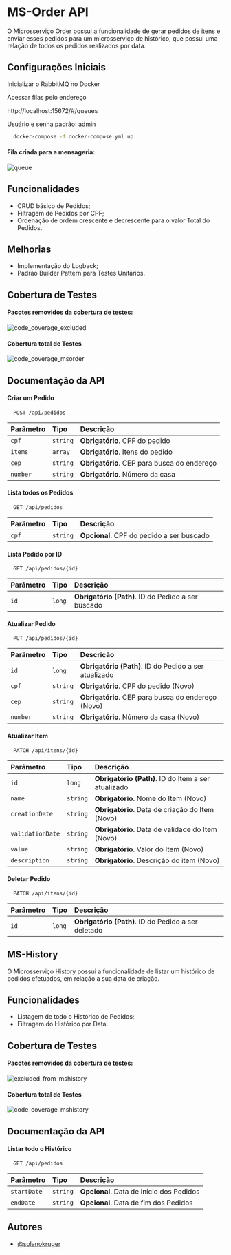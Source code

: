 
# MS-Order API

O Microsserviço Order possui a funcionalidade de gerar pedidos de itens e enviar esses pedidos para um microsserviço de histórico, que possui uma relação de todos os pedidos realizados por data.






## Configurações Iniciais

Inicializar o RabbitMQ no Docker

Acessar filas pelo endereço

http://localhost:15672/#/queues

Usuário e senha padrão: admin

```bash
  docker-compose -f docker-compose.yml up
```

#### Fila criada para a mensageria:

![queue](https://user-images.githubusercontent.com/89487480/214903988-c9f5441f-84bb-49d2-abae-cde869bfa237.png)

## Funcionalidades

- CRUD básico de Pedidos;
- Filtragem de Pedidos por CPF;
- Ordenação de ordem crescente e decrescente para o valor Total do Pedidos.



## Melhorias

- Implementação do Logback;
- Padrão Builder Pattern para Testes Unitários.


## Cobertura de Testes
#### Pacotes removidos da cobertura de testes:

![code_coverage_excluded](https://user-images.githubusercontent.com/89487480/214903363-b9564402-6cc6-4600-b671-ff1e7b3bca7c.png)

#### Cobertura total de Testes

![code_coverage_msorder](https://user-images.githubusercontent.com/89487480/215087407-7238aa6e-1c7a-4055-bcb2-93e9998392e0.png)

## Documentação da API

#### Criar um Pedido

```http
  POST /api/pedidos
```

| Parâmetro   | Tipo       | Descrição                           |
| :---------- | :--------- | :---------------------------------- |
| `cpf` | `string` | **Obrigatório**. CPF do pedido |
| `items` | `array` | **Obrigatório**. Itens do pedido |
| `cep` | `string` | **Obrigatório**. CEP para busca do endereço |
| `number` | `string` | **Obrigatório**. Número da casa |

#### Lista todos os Pedidos

```http
  GET /api/pedidos
```

| Parâmetro   | Tipo       | Descrição                           |
| :---------- | :--------- | :---------------------------------- |
| `cpf` | `string` | **Opcional**. CPF do pedido a ser buscado |


#### Lista Pedido por ID

```http
  GET /api/pedidos/{id}
```

| Parâmetro   | Tipo       | Descrição                           |
| :---------- | :--------- | :---------------------------------- |
| `id` | `long` | **Obrigatório (Path)**. ID do Pedido a ser buscado|


#### Atualizar Pedido

```http
  PUT /api/pedidos/{id}
```

| Parâmetro   | Tipo       | Descrição                           |
| :---------- | :--------- | :---------------------------------- |
| `id` | `long` | **Obrigatório (Path)**. ID do Pedido a ser atualizado |
| `cpf` | `string` | **Obrigatório**. CPF do pedido (Novo) |
| `cep` | `string` | **Obrigatório**. CEP para busca do endereço (Novo) |
| `number` | `string` | **Obrigatório**. Número da casa (Novo) |

#### Atualizar Item

```http
  PATCH /api/itens/{id}
```

| Parâmetro   | Tipo       | Descrição                           |
| :---------- | :--------- | :---------------------------------- |
| `id` | `long` | **Obrigatório (Path)**. ID do Item a ser atualizado |
| `name` | `string` | **Obrigatório**. Nome do Item (Novo) |
| `creationDate` | `string` | **Obrigatório**. Data de criação do Item (Novo) |
| `validationDate` | `string` | **Obrigatório**. Data de validade do Item (Novo) |
| `value` | `string` | **Obrigatório**. Valor do Item (Novo) |
| `description` | `string` | **Obrigatório**. Descrição do item (Novo) |

#### Deletar Pedido

```http
  PATCH /api/itens/{id}
```

| Parâmetro   | Tipo       | Descrição                           |
| :---------- | :--------- | :---------------------------------- |
| `id` | `long` | **Obrigatório (Path)**. ID do Pedido a ser deletado |





## MS-History
O Microsserviço History possui a funcionalidade de listar um histórico de pedidos efetuados, em relação a sua data de criação.
## Funcionalidades
- Listagem de todo o Histórico de Pedidos;
- Filtragem do Histórico por Data.

## Cobertura de Testes

#### Pacotes removidos da cobertura de testes:

![excluded_from_mshistory](https://user-images.githubusercontent.com/89487480/214904443-1b12d5c4-9711-44f1-87f3-3174bf486d2d.png)

#### Cobertura total de Testes

![code_coverage_mshistory](https://user-images.githubusercontent.com/89487480/215087605-801ddfce-be31-4541-9199-746a62fc91a1.png)

## Documentação da API
#### Listar todo o Histórico

```http
  GET /api/pedidos
```

| Parâmetro   | Tipo       | Descrição                           |
| :---------- | :--------- | :---------------------------------- |
| `startDate` | `string` | **Opcional**. Data de início dos Pedidos |
| `endDate` | `string` | **Opcional**. Data de fim dos Pedidos |

## Autores

- [@solanokruger](https://github.com/solanokruger)

